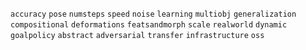 `accuracy` `pose` `numsteps` `speed` `noise` `learning` `multiobj` `generalization` `compositional` `deformations` `featsandmorph` `scale` `realworld` `dynamic` `goalpolicy` `abstract` `adversarial` `transfer` `infrastructure` `oss`